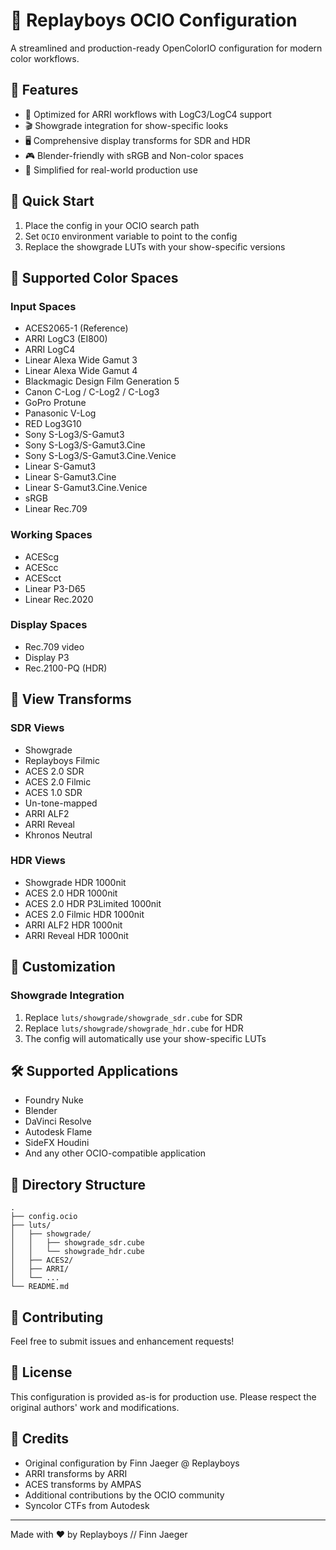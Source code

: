 # 🎨 Replayboys OCIO Configuration

A streamlined and production-ready OpenColorIO configuration for modern color workflows.

## 🌟 Features

- 🎥 Optimized for ARRI workflows with LogC3/LogC4 support
- 🎬 Showgrade integration for show-specific looks
- 🖥️ Comprehensive display transforms for SDR and HDR
- 🎮 Blender-friendly with sRGB and Non-color spaces
- 🎯 Simplified for real-world production use

## 🚀 Quick Start

1. Place the config in your OCIO search path
2. Set `OCIO` environment variable to point to the config
3. Replace the showgrade LUTs with your show-specific versions

## 🎯 Supported Color Spaces

### Input Spaces
- ACES2065-1 (Reference)
- ARRI LogC3 (EI800)
- ARRI LogC4
- Linear Alexa Wide Gamut 3
- Linear Alexa Wide Gamut 4
- Blackmagic Design Film Generation 5
- Canon C-Log / C-Log2 / C-Log3
- GoPro Protune
- Panasonic V-Log
- RED Log3G10
- Sony S-Log3/S-Gamut3
- Sony S-Log3/S-Gamut3.Cine
- Sony S-Log3/S-Gamut3.Cine.Venice
- Linear S-Gamut3
- Linear S-Gamut3.Cine
- Linear S-Gamut3.Cine.Venice
- sRGB
- Linear Rec.709

### Working Spaces
- ACEScg
- ACEScc
- ACEScct
- Linear P3-D65
- Linear Rec.2020

### Display Spaces
- Rec.709 video
- Display P3
- Rec.2100-PQ (HDR)

## 🎨 View Transforms

### SDR Views
- Showgrade
- Replayboys Filmic
- ACES 2.0 SDR
- ACES 2.0 Filmic
- ACES 1.0 SDR
- Un-tone-mapped
- ARRI ALF2
- ARRI Reveal
- Khronos Neutral

### HDR Views
- Showgrade HDR 1000nit
- ACES 2.0 HDR 1000nit
- ACES 2.0 HDR P3Limited 1000nit
- ACES 2.0 Filmic HDR 1000nit
- ARRI ALF2 HDR 1000nit
- ARRI Reveal HDR 1000nit

## 🔧 Customization

### Showgrade Integration
1. Replace `luts/showgrade/showgrade_sdr.cube` for SDR
2. Replace `luts/showgrade/showgrade_hdr.cube` for HDR
3. The config will automatically use your show-specific LUTs

## 🛠️ Supported Applications

- Foundry Nuke
- Blender
- DaVinci Resolve
- Autodesk Flame
- SideFX Houdini
- And any other OCIO-compatible application

## 📁 Directory Structure

```
.
├── config.ocio
├── luts/
│   ├── showgrade/
│   │   ├── showgrade_sdr.cube
│   │   └── showgrade_hdr.cube
│   ├── ACES2/
│   ├── ARRI/
│   └── ...
└── README.md
```

## 🤝 Contributing

Feel free to submit issues and enhancement requests!

## 📜 License

This configuration is provided as-is for production use. Please respect the original authors' work and modifications.

## 👏 Credits

- Original configuration by Finn Jaeger @ Replayboys
- ARRI transforms by ARRI
- ACES transforms by AMPAS
- Additional contributions by the OCIO community
- Syncolor CTFs from Autodesk 
---

Made with ❤️ by Replayboys // Finn Jaeger
